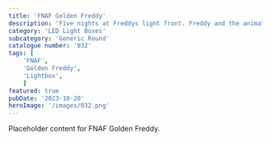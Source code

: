 ```yaml
---
title: 'FNAF Golden Freddy'
description: 'Five nights at Freddys light front. Freddy and the animatronic gang hit the cinemas in 2023.'
category: 'LED Light Boxes'
subcategory: 'Generic Round'
catalogue number: '032'
tags: [
    'FNAF', 
    'Golden Freddy',
    'Lightbox', 
    ]
featured: true
pubDate: '2023-10-20'
heroImage: '/images/032.png'
---
```


Placeholder content for FNAF Golden Freddy.